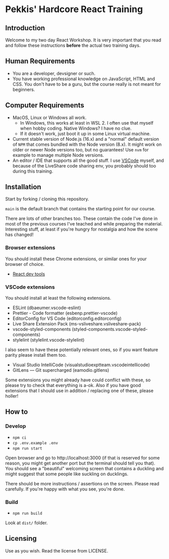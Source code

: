 # Pekkis' Hardcore React Training

## Introduction

Welcome to my two day React Workshop. It is very important
that you read and follow these instructions **before** the actual two training days.

## Human Requirements

- You are a developer, devsigner or such.
- You have working professional knowledge on JavaScript, HTML and CSS.
  You don't have to be a guru, but the course really is not meant for
  beginners.

## Computer Requirements

- MacOS, Linux or Windows all work.
  - In Windows, this works at least in WSL 2. I often use that myself when hobby coding.
    Native Windows? I have no clue.
  - If it doesn't work, just boot it up in some Linux virtual machine.
- Current stable version of Node.js (16.x) and a "normal" default version of `NPM` that comes bundled with the Node version (8.x). It might work on older
  or newer Node versions too, but no guarantees! Use `nvm` for example to manage multiple Node versions.
- An editor / IDE that supports all the good stuff. I use [VSCode](https://code.visualstudio.com/) myself, and because of the LiveShare code sharing env, you probably should too during this training.

## Installation

Start by forking / cloning this repository.

`main` is the default branch that contains the starting point for
our course.

There are lots of other branches too. These contain the code I've done
in most of the previous courses I've teached and while preparing the material. Interesting stuff, at least if you're
hungry for nostalgia and how the scene has changed!

### Browser extensions

You should install these Chrome extensions, or similar ones for your browser of choice.

- [React dev tools](https://chrome.google.com/webstore/detail/react-developer-tools/fmkadmapgofadopljbjfkapdkoienihi)

### VSCode extensions

You should install at least the following extensions.

- ESLint (dbaeumer.vscode-eslint)
- Prettier - Code formatter (esbenp.prettier-vscode)
- EditorConfig for VS Code (editorconfig.editorconfig)
- Live Share Extension Pack (ms-vsliveshare.vsliveshare-pack)
- vscode-styled-components (styled-components.vscode-styled-components)
- stylelint (stylelint.vscode-stylelint)

I also seem to have these potentially relevant ones, so if you want feature
parity please install them too.

- Visual Studio IntelliCode (visualstudioexptteam.vscodeintellicode)
- GitLens — Git supercharged (eamodio.gitlens)

Some extensions you might already have could conflict with these, so please
try to check that everything is a-ok. Also if you have good extensions that
I should use in addition / replacing one of these, please holler!

## How to

### Develop

- `npm ci`
- `cp .env.example .env`
- `npm run start`

Open browser and go to http://localhost:3000 (if that is reserved for some reason, you might get another port but the terminal should tell you that).
You should see a "beautiful" welcoming screen that contains a duckling and might suggest that some people like suckling on ducklings.

There should be more instructions / assertions on the screen. Please read carefully. If you're happy with what you see, you're done.

### Build

- `npm run build`

Look at `dist/` folder.

## Licensing

Use as you wish. Read the license from LICENSE.
